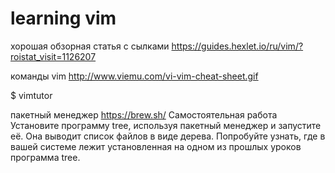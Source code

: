 # learning vim
хорошая обзорная статья с сылками
https://guides.hexlet.io/ru/vim/?roistat_visit=1126207

команды vim
http://www.viemu.com/vi-vim-cheat-sheet.gif

$ vimtutor

пакетный менеджер
https://brew.sh/
Самостоятельная работа
Установите программу tree, используя пакетный менеджер и запустите её. Она выводит список файлов в виде дерева.
Попробуйте узнать, где в вашей системе лежит установленная на одном из прошлых уроков программа tree.
